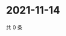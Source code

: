 # 2021-11-14

共 0 条

<!-- BEGIN WEIBO -->
<!-- 最后更新时间 Sun Nov 14 2021 22:00:34 GMT+0800 (China Standard Time) -->

<!-- END WEIBO -->
